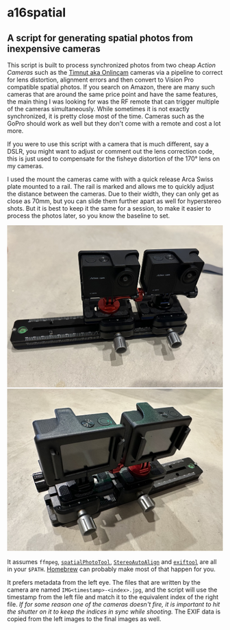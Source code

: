 # a16spatial
## A script for generating spatial photos from inexpensive cameras

This script is built to process synchronized photos from two cheap _Action Cameras_ such as the [Timnut aka Onlincam](https://www.amazon.com/dp/B0DD3S6YMM) cameras via a pipeline to correct for lens distortion, alignment errors and then convert to Vision Pro compatible spatial photos. If you search on Amazon, there are many such cameras that are around the same price point and have the same features, the main thing I was looking for was the RF remote that can trigger multiple of the cameras simultaneously.  While sometimes it is not exactly synchronized, it is pretty close most of the time. Cameras such as the GoPro should work as well but they don't come with a remote and cost a lot more.

If you were to use this script with a camera that is much different, say a DSLR, you might want to adjust or comment out the lens correction code, this is just used to compensate for the fisheye distortion of the 170° lens on my cameras.

I used the mount the cameras came with with a quick release Arca Swiss plate mounted to a rail.  The rail is marked and allows me to quickly adjust the distance between the cameras.  Due to their width, they can only get as close as 70mm, but you can slide them further apart as well for hyperstereo shots. But it is best to keep it the same for a session, to make it easier to process the photos later, so you know the baseline to set.

![image](images/front.jpeg)
![image](images/back.jpeg)

It assumes `ffmpeg`, [`spatialPhotoTool`](https://github.com/zenwheel/spatialPhotoTool), [`StereoAutoAlign`](https://stereo.jpn.org/stereoautoalign/index_mace.html) and [`exiftool`](https://www.exiftool.org) are all in your `$PATH`.  [Homebrew](https://brew.sh) can probably make most of that happen for you.

It prefers metadata from the left eye. The files that are written by the camera are named `IMG<timestamp>-<index>.jpg`, and the script will use the timestamp from the left file and match it to the equivalent index of the right file.  _If for some reason one of the cameras doesn't fire, it is important to hit the shutter on it to keep the indices in sync while shooting._ The EXIF data is copied from the left images to the final images as well.